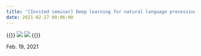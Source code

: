 ```yaml
---
title: "[Invited seminar] Deep learning for natural language processing 1 (정호영 교수님, 경북대학교)"
date: 2021-02-27 08:06:00
---
```


{{<format col image-space>}}
![](http://bspl.korea.ac.kr/Board/Members_Only/Research_Materials/Education/invited_seminar/ProfJungHY_KNU/BSPL_seminar_ProfJungHY_21feb19_1.png#50)
![](http://bspl.korea.ac.kr/Board/Members_Only/Research_Materials/Education/invited_seminar/ProfJungHY_KNU/BSPL_seminar_ProfJungHY_21feb19.jpg#50)
{{</format>}}

Feb. 19, 2021

